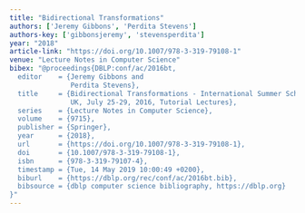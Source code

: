 ```yaml
---
title: "Bidirectional Transformations"
authors: ['Jeremy Gibbons', 'Perdita Stevens']
authors-key: ['gibbonsjeremy', 'stevensperdita']
year: "2018"
article-link: "https://doi.org/10.1007/978-3-319-79108-1"
venue: "Lecture Notes in Computer Science"
bibex: "@proceedings{DBLP:conf/ac/2016bt,
  editor    = {Jeremy Gibbons and
               Perdita Stevens},
  title     = {Bidirectional Transformations - International Summer School, Oxford,
               UK, July 25-29, 2016, Tutorial Lectures},
  series    = {Lecture Notes in Computer Science},
  volume    = {9715},
  publisher = {Springer},
  year      = {2018},
  url       = {https://doi.org/10.1007/978-3-319-79108-1},
  doi       = {10.1007/978-3-319-79108-1},
  isbn      = {978-3-319-79107-4},
  timestamp = {Tue, 14 May 2019 10:00:49 +0200},
  biburl    = {https://dblp.org/rec/conf/ac/2016bt.bib},
  bibsource = {dblp computer science bibliography, https://dblp.org}
}"
---
```

